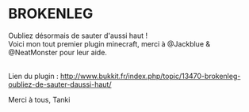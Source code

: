 # BROKENLEG
Oubliez désormais de sauter d'aussi haut ! <br />
Voici mon tout premier plugin minecraft, merci à @Jackblue & @NeatMonster pour leur aide.<br /><br />

Lien du plugin : http://www.bukkit.fr/index.php/topic/13470-brokenleg-oubliez-de-sauter-daussi-haut/

Merci à tous,
Tanki

